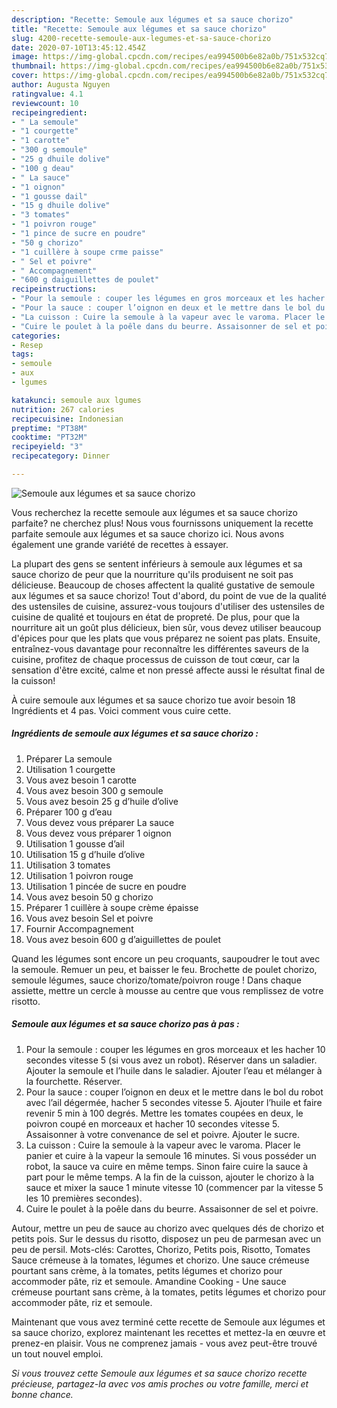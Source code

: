 ```yaml
---
description: "Recette: Semoule aux légumes et sa sauce chorizo"
title: "Recette: Semoule aux légumes et sa sauce chorizo"
slug: 4200-recette-semoule-aux-legumes-et-sa-sauce-chorizo
date: 2020-07-10T13:45:12.454Z
image: https://img-global.cpcdn.com/recipes/ea994500b6e82a0b/751x532cq70/semoule-aux-legumes-et-sa-sauce-chorizo-photo-principale-de-la-recette.jpg
thumbnail: https://img-global.cpcdn.com/recipes/ea994500b6e82a0b/751x532cq70/semoule-aux-legumes-et-sa-sauce-chorizo-photo-principale-de-la-recette.jpg
cover: https://img-global.cpcdn.com/recipes/ea994500b6e82a0b/751x532cq70/semoule-aux-legumes-et-sa-sauce-chorizo-photo-principale-de-la-recette.jpg
author: Augusta Nguyen
ratingvalue: 4.1
reviewcount: 10
recipeingredient:
- " La semoule"
- "1 courgette"
- "1 carotte"
- "300 g semoule"
- "25 g dhuile dolive"
- "100 g deau"
- " La sauce"
- "1 oignon"
- "1 gousse dail"
- "15 g dhuile dolive"
- "3 tomates"
- "1 poivron rouge"
- "1 pince de sucre en poudre"
- "50 g chorizo"
- "1 cuillère à soupe crme paisse"
- " Sel et poivre"
- " Accompagnement"
- "600 g daiguillettes de poulet"
recipeinstructions:
- "Pour la semoule : couper les légumes en gros morceaux et les hacher 10 secondes vitesse 5 (si vous avez un robot). Réserver dans un saladier. Ajouter la semoule et l’huile dans le saladier. Ajouter l’eau et mélanger à la fourchette. Réserver."
- "Pour la sauce : couper l’oignon en deux et le mettre dans le bol du robot avec l’ail dégermée, hacher 5 secondes vitesse 5. Ajouter l’huile et faire revenir 5 min à 100 degrés. Mettre les tomates coupées en deux, le poivron coupé en morceaux et hacher 10 secondes vitesse 5. Assaisonner à votre convenance de sel et poivre. Ajouter le sucre."
- "La cuisson : Cuire la semoule à la vapeur avec le varoma. Placer le panier et cuire à la vapeur la semoule 16 minutes. Si vous posséder un robot, la sauce va cuire en même temps. Sinon faire cuire la sauce à part pour le même temps. A la fin de la cuisson, ajouter le chorizo à la sauce et mixer la sauce 1 minute vitesse 10 (commencer par la vitesse 5 les 10 premières secondes)."
- "Cuire le poulet à la poêle dans du beurre. Assaisonner de sel et poivre."
categories:
- Resep
tags:
- semoule
- aux
- lgumes

katakunci: semoule aux lgumes 
nutrition: 267 calories
recipecuisine: Indonesian
preptime: "PT38M"
cooktime: "PT32M"
recipeyield: "3"
recipecategory: Dinner

---
```



![Semoule aux légumes et sa sauce chorizo](https://img-global.cpcdn.com/recipes/ea994500b6e82a0b/751x532cq70/semoule-aux-legumes-et-sa-sauce-chorizo-photo-principale-de-la-recette.jpg)

Vous recherchez la recette semoule aux légumes et sa sauce chorizo parfaite? ne cherchez plus! Nous vous fournissons uniquement la recette parfaite semoule aux légumes et sa sauce chorizo ici. Nous avons également une grande variété de recettes à essayer.

La plupart des gens se sentent inférieurs à semoule aux légumes et sa sauce chorizo de peur que la nourriture qu'ils produisent ne soit pas délicieuse. Beaucoup de choses affectent la qualité gustative de semoule aux légumes et sa sauce chorizo! Tout d'abord, du point de vue de la qualité des ustensiles de cuisine, assurez-vous toujours d'utiliser des ustensiles de cuisine de qualité et toujours en état de propreté. De plus, pour que la nourriture ait un goût plus délicieux, bien sûr, vous devez utiliser beaucoup d'épices pour que les plats que vous préparez ne soient pas plats. Ensuite, entraînez-vous davantage pour reconnaître les différentes saveurs de la cuisine, profitez de chaque processus de cuisson de tout cœur, car la sensation d'être excité, calme et non pressé affecte aussi le résultat final de la cuisson!

<!--inarticleads1-->

À cuire semoule aux légumes et sa sauce chorizo tue avoir besoin 18 Ingrédients et 4 pas. Voici comment vous cuire cette.

##### Ingrédients de semoule aux légumes et sa sauce chorizo :

1. Préparer  La semoule
1. Utilisation 1 courgette
1. Vous avez besoin 1 carotte
1. Vous avez besoin 300 g semoule
1. Vous avez besoin 25 g d’huile d’olive
1. Préparer 100 g d’eau
1. Vous devez vous préparer  La sauce
1. Vous devez vous préparer 1 oignon
1. Utilisation 1 gousse d’ail
1. Utilisation 15 g d’huile d’olive
1. Utilisation 3 tomates
1. Utilisation 1 poivron rouge
1. Utilisation 1 pincée de sucre en poudre
1. Vous avez besoin 50 g chorizo
1. Préparer 1 cuillère à soupe crème épaisse
1. Vous avez besoin  Sel et poivre
1. Fournir  Accompagnement
1. Vous avez besoin 600 g d’aiguillettes de poulet


Quand les légumes sont encore un peu croquants, saupoudrer le tout avec la semoule. Remuer un peu, et baisser le feu. Brochette de poulet chorizo, semoule légumes, sauce chorizo/tomate/poivron rouge ! Dans chaque assiette, mettre un cercle à mousse au centre que vous remplissez de votre risotto. 

<!--inarticleads2-->

##### Semoule aux légumes et sa sauce chorizo pas à pas :

1. Pour la semoule : couper les légumes en gros morceaux et les hacher 10 secondes vitesse 5 (si vous avez un robot). Réserver dans un saladier. Ajouter la semoule et l’huile dans le saladier. Ajouter l’eau et mélanger à la fourchette. Réserver.
1. Pour la sauce : couper l’oignon en deux et le mettre dans le bol du robot avec l’ail dégermée, hacher 5 secondes vitesse 5. Ajouter l’huile et faire revenir 5 min à 100 degrés. Mettre les tomates coupées en deux, le poivron coupé en morceaux et hacher 10 secondes vitesse 5. Assaisonner à votre convenance de sel et poivre. Ajouter le sucre.
1. La cuisson : Cuire la semoule à la vapeur avec le varoma. Placer le panier et cuire à la vapeur la semoule 16 minutes. Si vous posséder un robot, la sauce va cuire en même temps. Sinon faire cuire la sauce à part pour le même temps. A la fin de la cuisson, ajouter le chorizo à la sauce et mixer la sauce 1 minute vitesse 10 (commencer par la vitesse 5 les 10 premières secondes).
1. Cuire le poulet à la poêle dans du beurre. Assaisonner de sel et poivre.


Autour, mettre un peu de sauce au chorizo avec quelques dés de chorizo et petits pois. Sur le dessus du risotto, disposez un peu de parmesan avec un peu de persil. Mots-clés: Carottes, Chorizo, Petits pois, Risotto, Tomates Sauce crémeuse à la tomates, légumes et chorizo. Une sauce crémeuse pourtant sans crème, à la tomates, petits légumes et chorizo pour accommoder pâte, riz et semoule. Amandine Cooking - Une sauce crémeuse pourtant sans crème, à la tomates, petits légumes et chorizo pour accommoder pâte, riz et semoule. 

<!--inarticleads1-->

<p>
Maintenant que vous avez terminé cette recette de Semoule aux légumes et sa sauce chorizo, explorez maintenant les recettes et mettez-la en œuvre et prenez-en plaisir. Vous ne comprenez jamais - vous avez peut-être trouvé un tout nouvel emploi.
</p>

<p>
<i>Si vous trouvez cette Semoule aux légumes et sa sauce chorizo recette précieuse, partagez-la avec vos amis proches ou votre famille, merci et bonne chance.</i>
</p>
